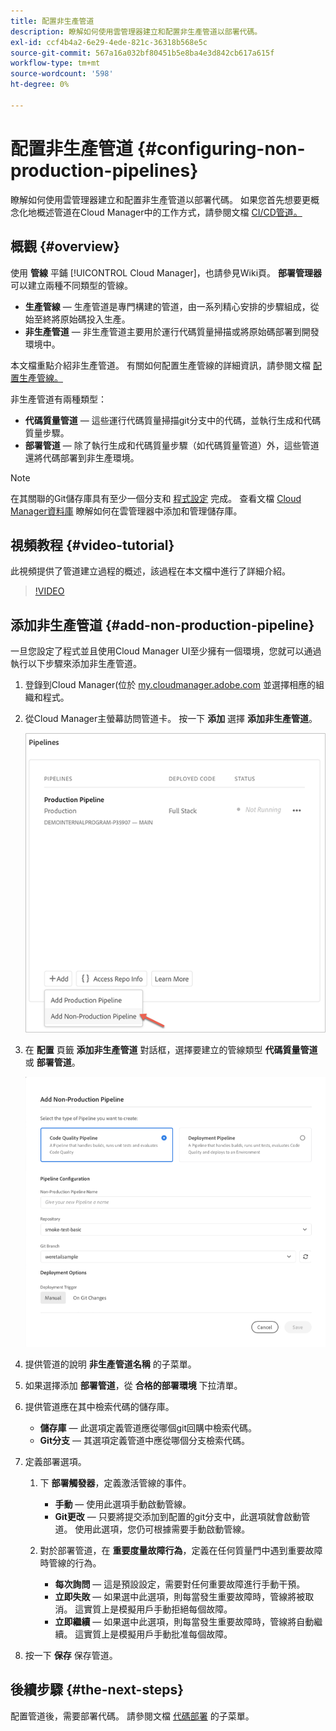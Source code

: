 ```yaml
---
title: 配置非生產管道
description: 瞭解如何使用雲管理器建立和配置非生產管道以部署代碼。
exl-id: ccf4b4a2-6e29-4ede-821c-36318b568e5c
source-git-commit: 567a16a032bf80451b5e8ba4e3d842cb617a615f
workflow-type: tm+mt
source-wordcount: '598'
ht-degree: 0%

---
```


# 配置非生產管道 {#configuring-non-production-pipelines}

瞭解如何使用雲管理器建立和配置非生產管道以部署代碼。 如果您首先想要更概念化地概述管道在Cloud Manager中的工作方式，請參閱文檔 [CI/CD管道。](/help/overview/ci-cd-pipelines.md)

## 概觀 {#overview}

使用 **管線** 平鋪 [!UICONTROL Cloud Manager]，也請參見Wiki頁。 **部署管理器** 可以建立兩種不同類型的管線。

* **生產管線**  — 生產管道是專門構建的管道，由一系列精心安排的步驟組成，從始至終將原始碼投入生產。
* **非生產管道**  — 非生產管道主要用於運行代碼質量掃描或將原始碼部署到開發環境中。

本文檔重點介紹非生產管道。 有關如何配置生產管線的詳細資訊，請參閱文檔 [配置生產管線。](/help/using/production-pipelines.md)

非生產管道有兩種類型：

* **代碼質量管道**  — 這些運行代碼質量掃描git分支中的代碼，並執行生成和代碼質量步驟。
* **部署管道**  — 除了執行生成和代碼質量步驟（如代碼質量管道）外，這些管道還將代碼部署到非生產環境。

>[!NOTE]
>
>在其關聯的Git儲存庫具有至少一個分支和 [程式設定](/help/getting-started/program-setup.md) 完成。 查看文檔 [Cloud Manager資料庫](/help/managing-code/repositories.md) 瞭解如何在雲管理器中添加和管理儲存庫。

## 視頻教程 {#video-tutorial}

此視頻提供了管道建立過程的概述，該過程在本文檔中進行了詳細介紹。

>[!VIDEO](https://video.tv.adobe.com/v/26316/)

## 添加非生產管道 {#add-non-production-pipeline}

一旦您設定了程式並且使用Cloud Manager UI至少擁有一個環境，您就可以通過執行以下步驟來添加非生產管道。

1. 登錄到Cloud Manager(位於 [my.cloudmanager.adobe.com](https://my.cloudmanager.adobe.com) 並選擇相應的組織和程式。

1. 從Cloud Manager主螢幕訪問管道卡。 按一下 **添加** 選擇 **添加非生產管道**。

   ![添加非生產管道](/help/assets/configure-pipelines/nonprod-pipeline-add1.png)

1. 在 **配置** 頁籤 **添加非生產管道** 對話框，選擇要建立的管線類型 **代碼質量管道** 或 **部署管道**。

   ![選擇管線類型](/help/assets/configure-pipelines/add-non-production-pipeline.png)

1. 提供管道的說明 **非生產管道名稱** 的子菜單。

1. 如果選擇添加 **部署管道**，從 **合格的部署環境** 下拉清單。

1. 提供管道應在其中檢索代碼的儲存庫。

   * **儲存庫**  — 此選項定義管道應從哪個git回購中檢索代碼。
   * **Git分支**  — 其選項定義管道中應從哪個分支檢索代碼。

1. 定義部署選項。

   1. 下 **部署觸發器**，定義激活管線的事件。

      * **手動**  — 使用此選項手動啟動管線。
      * **Git更改**  — 只要將提交添加到配置的git分支中，此選項就會啟動管道。 使用此選項，您仍可根據需要手動啟動管線。
   1. 對於部署管道，在 **重要度量故障行為**，定義在任何質量門中遇到重要故障時管線的行為。

      * **每次詢問**  — 這是預設設定，需要對任何重要故障進行手動干預。
      * **立即失敗**  — 如果選中此選項，則每當發生重要故障時，管線將被取消。 這實質上是模擬用戶手動拒絕每個故障。
      * **立即繼續**  — 如果選中此選項，則每當發生重要故障時，管線將自動繼續。 這實質上是模擬用戶手動批准每個故障。


1. 按一下 **保存** 保存管道。

## 後續步驟 {#the-next-steps}

配置管道後，需要部署代碼。 請參閱文檔 [代碼部署](/help/using/code-deployment.md) 的子菜單。
